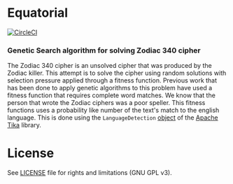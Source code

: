 # Equatorial

[![CircleCI](https://img.shields.io/circleci/build/gh/scottypate/equatorial.svg?style=flat-square&label=CircleCI)](https://circleci.com/gh/scottypate/equatorial/tree/master)

### Genetic Search algorithm for solving Zodiac 340 cipher

The Zodiac 340 cipher is an unsolved cipher that was produced by the Zodiac killer. This attempt is to solve the cipher using random solutions with selection pressure applied through a fitness function. Previous work that has been done to apply genetic algorithms to this problem have used a fitness function that requires complete word matches. We know that the person that wrote the Zodiac ciphers was a poor speller. This fitness functions uses a probability like number of the text's match to the english language. This is done using the `LanguageDetection` [object](https://tika.apache.org/1.20/api/org/apache/tika/language/detect/LanguageDetector.html) of the [Apache Tika](https://tika.apache.org/) library. 

# License

See [LICENSE](LICENSE.md) file for rights and limitations (GNU GPL v3).